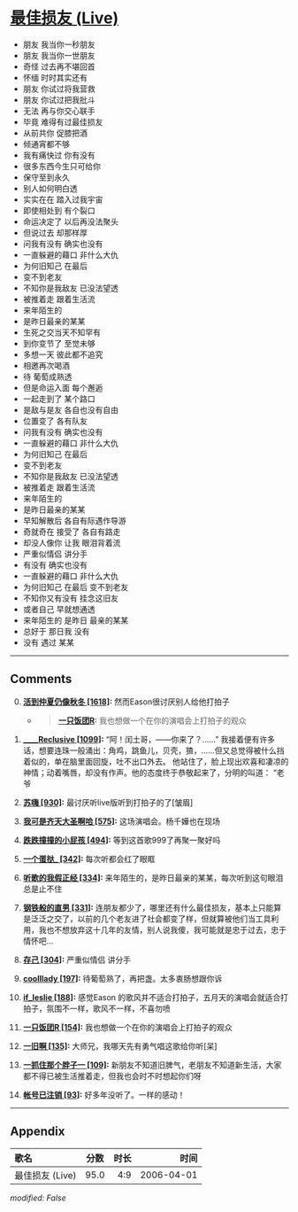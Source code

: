# [最佳损友 (Live)](https://music.163.com/song?id=65851)

* 朋友 我当你一秒朋友
* 朋友 我当你一世朋友
* 奇怪 过去再不堪回首
* 怀缅 时时其实还有
* 朋友 你试过将我营救
* 朋友 你试过把我批斗
* 无法 再与你交心联手
* 毕竟 难得有过最佳损友
* 从前共你 促膝把酒
* 倾通宵都不够
* 我有痛快过 你有没有
* 很多东西今生只可给你
* 保守至到永久
* 别人如何明白透
* 实实在在 踏入过我宇宙
* 即使相处到 有个裂口
* 命运决定了 以后再没法聚头
* 但说过去 却那样厚
* 问我有没有 确实也没有
* 一直躲避的藉口 非什么大仇
* 为何旧知己 在最后
* 变不到老友
* 不知你是我敌友 已没法望透
* 被推着走 跟着生活流
* 来年陌生的
* 是昨日最亲的某某
* 生死之交当天不知罕有
* 到你变节了 至觉未够
* 多想一天 彼此都不追究
* 相邀再次喝酒
* 待 葡萄成熟透
* 但是命运入面 每个邂逅
* 一起走到了 某个路口
* 是敌与是友 各自也没有自由
* 位置变了 各有队友
* 问我有没有 确实也没有
* 一直躲避的藉口 非什么大仇
* 为何旧知己 在最后
* 变不到老友
* 不知你是我敌友 已没法望透
* 被推着走 跟着生活流
* 来年陌生的
* 是昨日最亲的某某
* 早知解散后 各自有际遇作导游
* 奇就奇在 接受了 各自有路走
* 却没人像你 让我 眼泪背着流
* 严重似情侣 讲分手
* 有没有 确实也没有
* 一直躲避的藉口 非什么大仇
* 为何旧知己 在最后 变不到老友
* 不知你又有没有 挂念这旧友
* 或者自己 早就想通透
* 来年陌生的 是昨日 最亲的某某
* 总好于 那日我 没有
* 没有 遇过 某某


---

## Comments
0. **[活到仲夏仍像秋冬 \[1618\]](https://music.163.com/#/user/home?id=57937024):** 然而Eason很讨厌别人给他打拍子
	* > **[一只饭团R](https://music.163.com/#/user/home?id=42026336):** 我也想做一个在你的演唱会上打拍子的观众

1. **[____Reclusive \[1099\]](https://music.163.com/#/user/home?id=257412901):**      “阿！闰土哥，——你来了？……”       我接着便有许多话，想要连珠一般涌出：角鸡，跳鱼儿，贝壳，猹，……但又总觉得被什么挡着似的，单在脑里面回旋，吐不出口外去。       他站住了，脸上现出欢喜和凄凉的神情；动着嘴唇，却没有作声。他的态度终于恭敬起来了，分明的叫道：      “老爷

2. **[苏嗨 \[930\]](https://music.163.com/#/user/home?id=61338004):** 最讨厌听live版听到打拍子的了[皱眉]

3. **[我可是齐天大圣啊哈 \[575\]](https://music.163.com/#/user/home?id=91715749):** 这场演唱会。杨千嬅也在现场

4. **[跌跌撞撞的小屁孩 \[494\]](https://music.163.com/#/user/home?id=287336966):** 等到这首歌999了再聚一聚好吗

5. **[一个蛋挞_ \[342\]](https://music.163.com/#/user/home?id=44938342):** 每次听都会红了眼眶

6. **[听歌的我假正经 \[334\]](https://music.163.com/#/user/home?id=32164964):** 来年陌生的，是昨日最亲的某某，每次听到这句眼泪总是止不住

7. **[钢铁般的直男 \[331\]](https://music.163.com/#/user/home?id=87159728):** 连朋友都少了，哪里还有什么最佳损友，基本上只能算是泛泛之交了，以前的几个老友进了社会都变了样，但就算被他们当工具利用，我也不想放弃这十几年的友情，别人说我傻，我可能就是忠于过去，忠于情怀吧…

8. **[存己 \[304\]](https://music.163.com/#/user/home?id=40365294):** 严重似情侣  讲分手

9. **[coolllady \[197\]](https://music.163.com/#/user/home?id=47223966):** 待葡萄熟了，再把盏。太多衷肠想跟你诉

10. **[if_leslie \[188\]](https://music.163.com/#/user/home?id=284262096):** 感觉Eason 的歌风并不适合打拍子，五月天的演唱会就适合打拍子，氛围不一样，歌风不一样，不喜勿喷

11. **[一只饭团R \[154\]](https://music.163.com/#/user/home?id=42026336):** 我也想做一个在你的演唱会上打拍子的观众

12. **[一旧啊 \[135\]](https://music.163.com/#/user/home?id=56429692):** 大师兄，我哪天先有勇气唱这歌给你听[呆]

13. **[一抓住那个胖子一 \[109\]](https://music.163.com/#/user/home?id=348777363):** 新朋友不知道旧脾气，老朋友不知道新生活，大家都不得已被生活推着走，但我也会时不时想起你们呀

14. **[帐号已注销 \[93\]](https://music.163.com/#/user/home?id=37546631):** 好多年没听了。一样的感动！



---

## Appendix

|歌名|分数|时长|时间|
|:---|:---:|---:|---:|
|最佳损友 (Live)|95.0|4:9|2006-04-01

*modified: False*